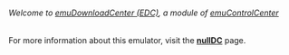 ###### Welcome to [emuDownloadCenter (EDC)](https://github.com/PhoenixInteractiveNL/emuDownloadCenter/wiki/), a module of [emuControlCenter](https://github.com/PhoenixInteractiveNL/emuControlCenter/wiki/)

For more information about this emulator, visit the [**nullDC**](https://github.com/PhoenixInteractiveNL/emuDownloadCenter/wiki/Emulator-nulldc#menu) page.
